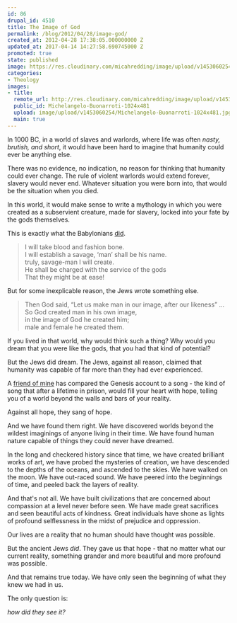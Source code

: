 ```yaml
---
id: 86
drupal_id: 4510
title: The Image of God
permalink: /blog/2012/04/28/image-god/
created_at: 2012-04-28 17:38:05.000000000 Z
updated_at: 2017-04-14 14:27:58.690745000 Z
promoted: true
state: published
image: https://res.cloudinary.com/micahredding/image/upload/v1453060254/Michelangelo-Buonarroti-1024x481.jpg
categories:
- Theology
images:
- title: 
  remote_url: http://res.cloudinary.com/micahredding/image/upload/v1453060254/Michelangelo-Buonarroti-1024x481.jpg
  public_id: Michelangelo-Buonarroti-1024x481
  upload: image/upload/v1453060254/Michelangelo-Buonarroti-1024x481.jpg
  main: true
---
```

In 1000 BC, in a world of slaves and warlords, where life was often *nasty, brutish, and short*, it would have been hard to imagine that humanity could ever be anything else.

There was no evidence, no indication, no reason for thinking that humanity could ever change. The rule of violent warlords would extend forever, slavery would never end. Whatever situation you were born into, that would be the situation when you died.

In this world, it would make sense to write a mythology in which you were created as a subservient creature, made for slavery, locked into your fate by the gods themselves.

This is exactly what the Babylonians [did](http://www.cresourcei.org/enumaelish.html).

> I will take blood and fashion bone.  
> I will establish a savage, ‘man’ shall be his name.  
> truly, savage-man I will create.  
> He shall be charged with the service of the gods  
> That they might be at ease!   

But for some inexplicable reason, the Jews wrote something else.

> Then God said, “Let us make man in our image, after our likeness” …  
> So God created man in his own image,  
> in the image of God he created him;  
> male and female he created them.   

If you lived in that world, why would think such a thing? Why would you dream that you were like the gods, that you had that kind of potential?

But the Jews did dream. The Jews, against all reason, claimed that humanity was capable of far more than they had ever experienced.

A [friend of mine](http://www.joshuagraves.com/) has compared the Genesis account to a song - the kind of song that after a lifetime in prison, would fill your heart with hope, telling you of a world beyond the walls and bars of your reality.

Against all hope, they sang of hope.

And we have found them right. We have discovered worlds beyond the wildest imaginings of anyone living in their time. We have found human nature capable of things they could never have dreamed.

In the long and checkered history since that time, we have created brilliant works of art, we have probed the mysteries of creation, we have descended to the depths of the oceans, and ascended to the skies. We have walked on the moon. We have out-raced sound. We have peered into the beginnings of time, and peeled back the layers of reality.

And that's not all. We have built civilizations that are concerned about compassion at a level never before seen. We have made great sacrifices and seen beautiful acts of kindness. Great individuals have shone as lights of profound selflessness in the midst of prejudice and oppression.

Our lives are a reality that no human should have thought was possible.

But the ancient Jews *did*. They gave us that hope - that no matter what our current reality, something grander and more beautiful and more profound was possible.

And that remains true today. We have only seen the beginning of what they knew we had in us.

The only question is:  

*how did they see it?*  
